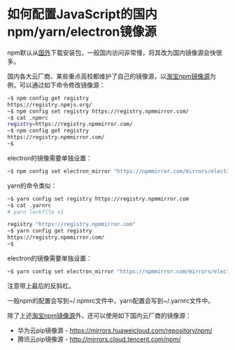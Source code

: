 # 如何配置JavaScript的国内npm/yarn/electron镜像源

npm默认从[国外](https://registry.npmjs.org/)下载安装包，一般国内访问非常慢，将其改为国内镜像源会快很多。

国内各大云厂商、某些重点高校都维护了自己的镜像源，以[淘宝npm镜像源](https://registry.npmmirror.com/)为例，可以通过如下命令修改镜像源：

```sh
~$ npm config get registry
https://registry.npmjs.org/
~$ npm config set registry https://registry.npmmirror.com/
~$ cat .npmrc
registry=https://registry.npmmirror.com/
~$ npm config get registry
https://registry.npmmirror.com/
~$ 
```
electron的镜像需要单独设置：
```sh
~$ npm config set electron_mirror "https://npmmirror.com/mirrors/electron/"
```

yarn的命令类似：
```sh
~$ yarn config set registry https://registry.npmmirror.com
~$ cat .yarnrc
# yarn lockfile v1

registry "https://registry.npmmirror.com"
~$ yarn config get registry
https://registry.npmmirror.com/
~$ 
```
electron的镜像需要单独设置：
```sh
~$ yarn config set electron_mirror "https://npmmirror.com/mirrors/electron/"
```
注意带上最后的反斜杠。

一般npm的配置会写到~/.npmrc文件中，yarn配置会写到~/.yarnrc文件中。

除了上述[淘宝npm镜像源](https://registry.npmmirror.com/)外，还可以使用如下国内云厂商的镜像源：

- 华为云pip镜像源 - https://mirrors.huaweicloud.com/repository/npm/
- 腾讯云pip镜像源 - http://mirrors.cloud.tencent.com/npm/

